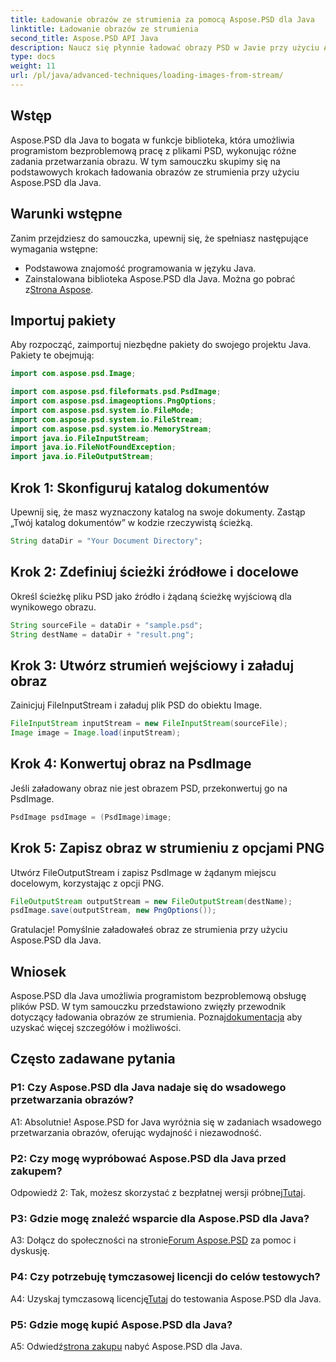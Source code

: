 ```yaml
---
title: Ładowanie obrazów ze strumienia za pomocą Aspose.PSD dla Java
linktitle: Ładowanie obrazów ze strumienia
second_title: Aspose.PSD API Java
description: Naucz się płynnie ładować obrazy PSD w Javie przy użyciu Aspose.PSD. Postępuj zgodnie z naszym przewodnikiem krok po kroku, aby efektywnie przetwarzać obrazy.
type: docs
weight: 11
url: /pl/java/advanced-techniques/loading-images-from-stream/
---
```

## Wstęp

Aspose.PSD dla Java to bogata w funkcje biblioteka, która umożliwia programistom bezproblemową pracę z plikami PSD, wykonując różne zadania przetwarzania obrazu. W tym samouczku skupimy się na podstawowych krokach ładowania obrazów ze strumienia przy użyciu Aspose.PSD dla Java.

## Warunki wstępne

Zanim przejdziesz do samouczka, upewnij się, że spełniasz następujące wymagania wstępne:

- Podstawowa znajomość programowania w języku Java.
-  Zainstalowana biblioteka Aspose.PSD dla Java. Można go pobrać z[Strona Aspose](https://releases.aspose.com/psd/java/).

## Importuj pakiety

Aby rozpocząć, zaimportuj niezbędne pakiety do swojego projektu Java. Pakiety te obejmują:

```java
import com.aspose.psd.Image;

import com.aspose.psd.fileformats.psd.PsdImage;
import com.aspose.psd.imageoptions.PngOptions;
import com.aspose.psd.system.io.FileMode;
import com.aspose.psd.system.io.FileStream;
import com.aspose.psd.system.io.MemoryStream;
import java.io.FileInputStream;
import java.io.FileNotFoundException;
import java.io.FileOutputStream;
```

## Krok 1: Skonfiguruj katalog dokumentów

Upewnij się, że masz wyznaczony katalog na swoje dokumenty. Zastąp „Twój katalog dokumentów” w kodzie rzeczywistą ścieżką.

```java
String dataDir = "Your Document Directory";
```

## Krok 2: Zdefiniuj ścieżki źródłowe i docelowe

Określ ścieżkę pliku PSD jako źródło i żądaną ścieżkę wyjściową dla wynikowego obrazu.

```java
String sourceFile = dataDir + "sample.psd";
String destName = dataDir + "result.png";
```

## Krok 3: Utwórz strumień wejściowy i załaduj obraz

Zainicjuj FileInputStream i załaduj plik PSD do obiektu Image.

```java
FileInputStream inputStream = new FileInputStream(sourceFile);
Image image = Image.load(inputStream);
```

## Krok 4: Konwertuj obraz na PsdImage

Jeśli załadowany obraz nie jest obrazem PSD, przekonwertuj go na PsdImage.

```java
PsdImage psdImage = (PsdImage)image;
```

## Krok 5: Zapisz obraz w strumieniu z opcjami PNG

Utwórz FileOutputStream i zapisz PsdImage w żądanym miejscu docelowym, korzystając z opcji PNG.

```java
FileOutputStream outputStream = new FileOutputStream(destName);
psdImage.save(outputStream, new PngOptions());
```

Gratulacje! Pomyślnie załadowałeś obraz ze strumienia przy użyciu Aspose.PSD dla Java.

## Wniosek

Aspose.PSD dla Java umożliwia programistom bezproblemową obsługę plików PSD. W tym samouczku przedstawiono zwięzły przewodnik dotyczący ładowania obrazów ze strumienia. Poznaj[dokumentacja](https://reference.aspose.com/psd/java/) aby uzyskać więcej szczegółów i możliwości.

## Często zadawane pytania

### P1: Czy Aspose.PSD dla Java nadaje się do wsadowego przetwarzania obrazów?

A1: Absolutnie! Aspose.PSD for Java wyróżnia się w zadaniach wsadowego przetwarzania obrazów, oferując wydajność i niezawodność.

### P2: Czy mogę wypróbować Aspose.PSD dla Java przed zakupem?

 Odpowiedź 2: Tak, możesz skorzystać z bezpłatnej wersji próbnej[Tutaj](https://releases.aspose.com/).

### P3: Gdzie mogę znaleźć wsparcie dla Aspose.PSD dla Java?

 A3: Dołącz do społeczności na stronie[Forum Aspose.PSD](https://forum.aspose.com/c/psd/34) za pomoc i dyskusję.

### P4: Czy potrzebuję tymczasowej licencji do celów testowych?

 A4: Uzyskaj tymczasową licencję[Tutaj](https://purchase.aspose.com/temporary-license/) do testowania Aspose.PSD dla Java.

### P5: Gdzie mogę kupić Aspose.PSD dla Java?

 A5: Odwiedź[strona zakupu](https://purchase.aspose.com/buy) nabyć Aspose.PSD dla Java.
